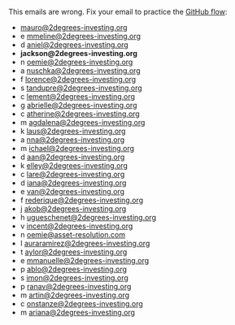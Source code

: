This emails are wrong. Fix your email to practice the [GitHub flow](https://guides.github.com/introduction/flow/):

* mauro@2degrees-investing.org
* e mmeline@2degrees-investing.org
* d aniel@2degrees-investing.org
* __jackson@2degrees-investing.org__
* n oemie@2degrees-investing.org
* a nuschka@2degrees-investing.org
* f lorence@2degrees-investing.org
* s tandupre@2degrees-investing.org
* c lement@2degrees-investing.org
* g abrielle@2degrees-investing.org
* c atherine@2degrees-investing.org
* m agdalena@2degrees-investing.org
* k laus@2degrees-investing.org
* a nna@2degrees-investing.org
* m ichael@2degrees-investing.org
* d aan@2degrees-investing.org
* k elley@2degrees-investing.org
* c lare@2degrees-investing.org
* d iana@2degrees-investing.org
* e van@2degrees-investing.org
* f rederique@2degrees-investing.org
* j akob@2degrees-investing.org
* h ugueschenet@2degrees-investing.org
* v incent@2degrees-investing.org
* n oemie@asset-resolution.com
* l auraramirez@2degrees-investing.org
* t aylor@2degrees-investing.org
* e mmanuelle@2degrees-investing.org
* p ablo@2degrees-investing.org
* s imon@2degrees-investing.org
* p ranav@2degrees-investing.org
* m artin@2degrees-investing.org
* c onstanze@2degrees-investing.org
* m ariana@2degrees-investing.org 
